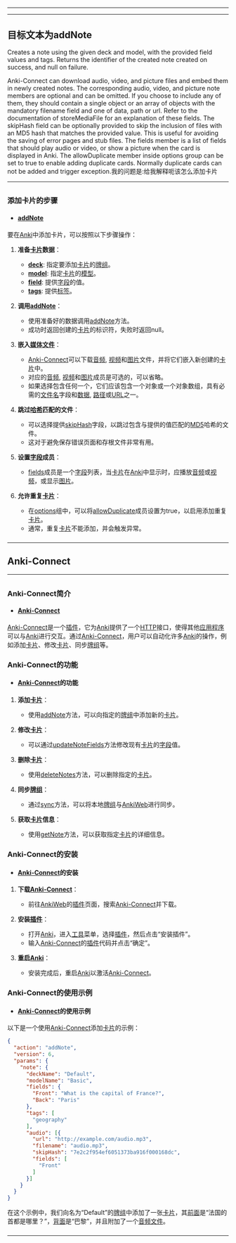 # 
___
___
## 目标文本为addNote
Creates a note using the given deck and model, with the provided field values and tags. Returns the identifier of the created note created on success, and null on failure.

Anki-Connect can download audio, video, and picture files and embed them in newly created notes. The corresponding audio, video, and picture note members are optional and can be omitted. If you choose to include any of them, they should contain a single object or an array of objects with the mandatory filename field and one of data, path or url. Refer to the documentation of storeMediaFile for an explanation of these fields. The skipHash field can be optionally provided to skip the inclusion of files with an MD5 hash that matches the provided value. This is useful for avoiding the saving of error pages and stub files. The fields member is a list of fields that should play audio or video, or show a picture when the card is displayed in Anki. The allowDuplicate member inside options group can be set to true to enable adding duplicate cards. Normally duplicate cards can not be added and trigger exception.我的问题是:给我解释呃该怎么添加卡片
___
## 
### 添加卡片的步骤
- #### [addNote](https://zh.wikipedia.org/wiki/addNote)

要在[Anki](https://zh.wikipedia.org/wiki/Anki)中添加卡片，可以按照以下步骤操作：

1. **准备[卡片](https://zh.wikipedia.org/wiki/卡片)数据**：
   - **[deck](https://zh.wikipedia.org/wiki/deck)**: 指定要添加[卡片](https://zh.wikipedia.org/wiki/卡片)的[牌组](https://zh.wikipedia.org/wiki/牌组)。
   - **[model](https://zh.wikipedia.org/wiki/model)**: 指定[卡片](https://zh.wikipedia.org/wiki/卡片)的[模型](https://zh.wikipedia.org/wiki/模型)。
   - **[field](https://zh.wikipedia.org/wiki/field)**: 提供[字段](https://zh.wikipedia.org/wiki/字段)的值。
   - **[tags](https://zh.wikipedia.org/wiki/tags)**: 提供[标签](https://zh.wikipedia.org/wiki/标签)。

2. **调用[addNote](https://zh.wikipedia.org/wiki/addNote)**：
   - 使用准备好的数据调用[addNote](https://zh.wikipedia.org/wiki/addNote)方法。
   - 成功时返回创建的[卡片](https://zh.wikipedia.org/wiki/卡片)的标识符，失败时返回null。

3. **嵌入[媒体文件](https://zh.wikipedia.org/wiki/媒体文件)**：
   - [Anki-Connect](https://zh.wikipedia.org/wiki/Anki-Connect)可以下载[音频](https://zh.wikipedia.org/wiki/音频), [视频](https://zh.wikipedia.org/wiki/视频)和[图片](https://zh.wikipedia.org/wiki/图片)文件，并将它们嵌入新创建的[卡片](https://zh.wikipedia.org/wiki/卡片)中。
   - 对应的[音频](https://zh.wikipedia.org/wiki/音频), [视频](https://zh.wikipedia.org/wiki/视频)和[图片](https://zh.wikipedia.org/wiki/图片)成员是可选的，可以省略。
   - 如果选择包含任何一个，它们应该包含一个对象或一个对象数组，具有必需的[文件名](https://zh.wikipedia.org/wiki/文件名)字段和[数据](https://zh.wikipedia.org/wiki/数据), [路径](https://zh.wikipedia.org/wiki/路径)或[URL](https://zh.wikipedia.org/wiki/URL)之一。

4. **跳过[哈希](https://zh.wikipedia.org/wiki/哈希)匹配的文件**：
   - 可以选择提供[skipHash](https://zh.wikipedia.org/wiki/skipHash)字段，以跳过包含与提供的值匹配的[MD5](https://zh.wikipedia.org/wiki/MD5)哈希的文件。
   - 这对于避免保存错误页面和存根文件非常有用。

5. **设置[字段](https://zh.wikipedia.org/wiki/字段)成员**：
   - [fields](https://zh.wikipedia.org/wiki/fields)成员是一个[字段](https://zh.wikipedia.org/wiki/字段)列表，当[卡片](https://zh.wikipedia.org/wiki/卡片)在[Anki](https://zh.wikipedia.org/wiki/Anki)中显示时，应播放[音频](https://zh.wikipedia.org/wiki/音频)或[视频](https://zh.wikipedia.org/wiki/视频)，或显示[图片](https://zh.wikipedia.org/wiki/图片)。

6. **允许重复[卡片](https://zh.wikipedia.org/wiki/卡片)**：
   - 在[options](https://zh.wikipedia.org/wiki/options)组中，可以将[allowDuplicate](https://zh.wikipedia.org/wiki/allowDuplicate)成员设置为true，以启用添加重复[卡片](https://zh.wikipedia.org/wiki/卡片)。
   - 通常，重复[卡片](https://zh.wikipedia.org/wiki/卡片)不能添加，并会触发异常。
### 
___
## Anki-Connect
___
## 
### Anki-Connect简介
- #### [Anki-Connect](https://zh.wikipedia.org/wiki/Anki-Connect)

[Anki-Connect](https://zh.wikipedia.org/wiki/Anki-Connect)是一个[插件](https://zh.wikipedia.org/wiki/插件)，它为[Anki](https://zh.wikipedia.org/wiki/Anki)提供了一个[HTTP](https://zh.wikipedia.org/wiki/HTTP)接口，使得其他[应用程序](https://zh.wikipedia.org/wiki/应用程序)可以与[Anki](https://zh.wikipedia.org/wiki/Anki)进行交互。通过[Anki-Connect](https://zh.wikipedia.org/wiki/Anki-Connect)，用户可以自动化许多[Anki](https://zh.wikipedia.org/wiki/Anki)的操作，例如添加[卡片](https://zh.wikipedia.org/wiki/卡片)、修改[卡片](https://zh.wikipedia.org/wiki/卡片)、同步[牌组](https://zh.wikipedia.org/wiki/牌组)等。


### Anki-Connect的功能
- #### [Anki-Connect](https://zh.wikipedia.org/wiki/Anki-Connect)的功能

1. **添加[卡片](https://zh.wikipedia.org/wiki/卡片)**：
   - 使用[addNote](https://zh.wikipedia.org/wiki/addNote)方法，可以向指定的[牌组](https://zh.wikipedia.org/wiki/牌组)中添加新的[卡片](https://zh.wikipedia.org/wiki/卡片)。

2. **修改[卡片](https://zh.wikipedia.org/wiki/卡片)**：
   - 可以通过[updateNoteFields](https://zh.wikipedia.org/wiki/updateNoteFields)方法修改现有[卡片](https://zh.wikipedia.org/wiki/卡片)的[字段](https://zh.wikipedia.org/wiki/字段)值。

3. **删除[卡片](https://zh.wikipedia.org/wiki/卡片)**：
   - 使用[deleteNotes](https://zh.wikipedia.org/wiki/deleteNotes)方法，可以删除指定的[卡片](https://zh.wikipedia.org/wiki/卡片)。

4. **同步[牌组](https://zh.wikipedia.org/wiki/牌组)**：
   - 通过[sync](https://zh.wikipedia.org/wiki/sync)方法，可以将本地[牌组](https://zh.wikipedia.org/wiki/牌组)与[AnkiWeb](https://zh.wikipedia.org/wiki/AnkiWeb)进行同步。

5. **获取[卡片](https://zh.wikipedia.org/wiki/卡片)信息**：
   - 使用[getNote](https://zh.wikipedia.org/wiki/getNote)方法，可以获取指定[卡片](https://zh.wikipedia.org/wiki/卡片)的详细信息。


### Anki-Connect的安装
- #### [Anki-Connect](https://zh.wikipedia.org/wiki/Anki-Connect)的安装

1. **下载[Anki-Connect](https://zh.wikipedia.org/wiki/Anki-Connect)**：
   - 前往[AnkiWeb](https://zh.wikipedia.org/wiki/AnkiWeb)的[插件](https://zh.wikipedia.org/wiki/插件)页面，搜索[Anki-Connect](https://zh.wikipedia.org/wiki/Anki-Connect)并下载。

2. **安装[插件](https://zh.wikipedia.org/wiki/插件)**：
   - 打开[Anki](https://zh.wikipedia.org/wiki/Anki)，进入[工具](https://zh.wikipedia.org/wiki/工具)菜单，选择[插件](https://zh.wikipedia.org/wiki/插件)，然后点击“安装插件”。
   - 输入[Anki-Connect](https://zh.wikipedia.org/wiki/Anki-Connect)的[插件](https://zh.wikipedia.org/wiki/插件)代码并点击“确定”。

3. **重启[Anki](https://zh.wikipedia.org/wiki/Anki)**：
   - 安装完成后，重启[Anki](https://zh.wikipedia.org/wiki/Anki)以激活[Anki-Connect](https://zh.wikipedia.org/wiki/Anki-Connect)。


### Anki-Connect的使用示例
- #### [Anki-Connect](https://zh.wikipedia.org/wiki/Anki-Connect)的使用示例

以下是一个使用[Anki-Connect](https://zh.wikipedia.org/wiki/Anki-Connect)添加[卡片](https://zh.wikipedia.org/wiki/卡片)的示例：

```json
{
  "action": "addNote",
  "version": 6,
  "params": {
    "note": {
      "deckName": "Default",
      "modelName": "Basic",
      "fields": {
        "Front": "What is the capital of France?",
        "Back": "Paris"
      },
      "tags": [
        "geography"
      ],
      "audio": [{
        "url": "http://example.com/audio.mp3",
        "filename": "audio.mp3",
        "skipHash": "7e2c2f954ef6051373ba916f000168dc",
        "fields": [
          "Front"
        ]
      }]
    }
  }
}
```

在这个示例中，我们向名为“Default”的[牌组](https://zh.wikipedia.org/wiki/牌组)中添加了一张[卡片](https://zh.wikipedia.org/wiki/卡片)，其[前面](https://zh.wikipedia.org/wiki/前面)是“法国的首都是哪里？”，[背面](https://zh.wikipedia.org/wiki/背面)是“巴黎”，并且附加了一个[音频文件](https://zh.wikipedia.org/wiki/音频文件)。
### 
___
